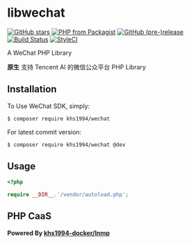 # libwechat

[![GitHub stars](https://img.shields.io/github/stars/khs1994-php/libwechat.svg?style=social&label=Stars)](https://github.com/khs1994-php/libwechat) [![PHP from Packagist](https://img.shields.io/packagist/php-v/khs1994/wechat.svg)](https://packagist.org/packages/khs1994/wechat) [![GitHub (pre-)release](https://img.shields.io/github/release/khs1994-php/libwechat/all.svg)](https://github.com/khs1994-php/libwechat/releases) [![Build Status](https://travis-ci.org/khs1994-php/libwechat.svg?branch=master)](https://travis-ci.org/khs1994-php/libwechat) [![StyleCI](https://styleci.io/repos/132416052/shield?branch=master)](https://styleci.io/repos/132416052)

A WeChat PHP Library

**原生** 支持 Tencent AI 的微信公众平台 PHP Library

## Installation

To Use WeChat SDK, simply:

```bash
$ composer require khs1994/wechat
```

For latest commit version:

```bash
$ composer require khs1994/wechat @dev
```

## Usage

```php
<?php

require __DIR__.'/vendor/autoload.php';

```

## PHP CaaS

**Powered By [khs1994-docker/lnmp](https://github.com/khs1994-docker/lnmp)**
